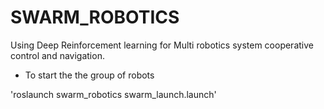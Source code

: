 # SWARM_ROBOTICS

Using Deep Reinforcement learning for Multi robotics system cooperative control and navigation. 

- To start the the group of robots

'roslaunch swarm_robotics swarm_launch.launch'

    